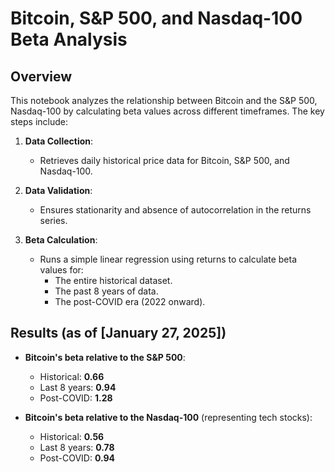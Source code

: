 # Bitcoin, S&P 500, and Nasdaq-100 Beta Analysis

## Overview
This notebook analyzes the relationship between Bitcoin and the S&P 500, Nasdaq-100 by calculating beta values across different timeframes. The key steps include:

1. **Data Collection**:
   - Retrieves daily historical price data for Bitcoin, S&P 500, and Nasdaq-100.

2. **Data Validation**:
   - Ensures stationarity and absence of autocorrelation in the returns series.

3. **Beta Calculation**:
   - Runs a simple linear regression using returns to calculate beta values for:
     - The entire historical dataset.
     - The past 8 years of data.
     - The post-COVID era (2022 onward).

## Results (as of [January 27, 2025])
- **Bitcoin's beta relative to the S&P 500**:
  - Historical: **0.66**
  - Last 8 years: **0.94**
  - Post-COVID: **1.28**

- **Bitcoin's beta relative to the Nasdaq-100** (representing tech stocks):
  - Historical: **0.56**
  - Last 8 years: **0.78**
  - Post-COVID: **0.94**

